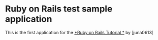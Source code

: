 # Ruby on Rails test sample application

This is the first application for the [*Ruby on Rails Tutorial *](http://railstutorial.jp) by [juna0613]